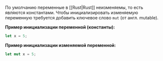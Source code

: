По умолчанию переменные в [[Rust|Rust]] неизменяемы, то есть являются константами. Чтобы инициализировать изменяемую переменную требуется добавить ключевое слово `mut` (от англ. mutable).

**Пример инициализации переменной (константы):**

```Rust
let x = 5;
```

**Пример инициализации изменяемой переменной:**

```Rust
let mut x = 5;
```